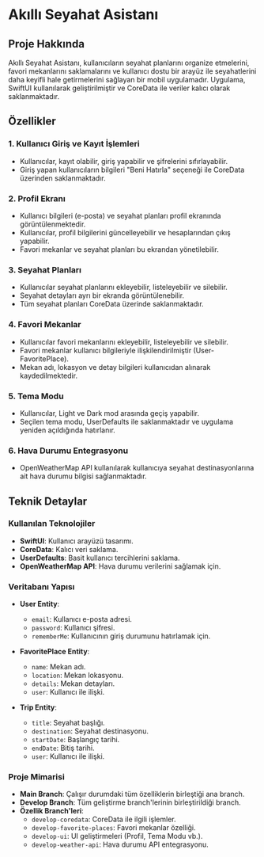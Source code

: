 # Akıllı Seyahat Asistanı

## Proje Hakkında
Akıllı Seyahat Asistanı, kullanıcıların seyahat planlarını organize etmelerini, favori mekanlarını saklamalarını ve kullanıcı dostu bir arayüz ile seyahatlerini daha keyifli hale getirmelerini sağlayan bir mobil uygulamadır. Uygulama, SwiftUI kullanılarak geliştirilmiştir ve CoreData ile veriler kalıcı olarak saklanmaktadır.

## Özellikler

### 1. Kullanıcı Giriş ve Kayıt İşlemleri
- Kullanıcılar, kayıt olabilir, giriş yapabilir ve şifrelerini sıfırlayabilir.
- Giriş yapan kullanıcıların bilgileri "Beni Hatırla" seçeneği ile CoreData üzerinden saklanmaktadır.

### 2. Profil Ekranı
- Kullanıcı bilgileri (e-posta) ve seyahat planları profil ekranında görüntülenmektedir.
- Kullanıcılar, profil bilgilerini güncelleyebilir ve hesaplarından çıkış yapabilir.
- Favori mekanlar ve seyahat planları bu ekrandan yönetilebilir.

### 3. Seyahat Planları
- Kullanıcılar seyahat planlarını ekleyebilir, listeleyebilir ve silebilir.
- Seyahat detayları ayrı bir ekranda görüntülenebilir.
- Tüm seyahat planları CoreData üzerinde saklanmaktadır.

### 4. Favori Mekanlar
- Kullanıcılar favori mekanlarını ekleyebilir, listeleyebilir ve silebilir.
- Favori mekanlar kullanıcı bilgileriyle ilişkilendirilmiştir (User-FavoritePlace).
- Mekan adı, lokasyon ve detay bilgileri kullanıcıdan alınarak kaydedilmektedir.

### 5. Tema Modu
- Kullanıcılar, Light ve Dark mod arasında geçiş yapabilir.
- Seçilen tema modu, UserDefaults ile saklanmaktadır ve uygulama yeniden açıldığında hatırlanır.

### 6. Hava Durumu Entegrasyonu
- OpenWeatherMap API kullanılarak kullanıcıya seyahat destinasyonlarına ait hava durumu bilgisi sağlanmaktadır.

## Teknik Detaylar

### Kullanılan Teknolojiler
- **SwiftUI**: Kullanıcı arayüzü tasarımı.
- **CoreData**: Kalıcı veri saklama.
- **UserDefaults**: Basit kullanıcı tercihlerini saklama.
- **OpenWeatherMap API**: Hava durumu verilerini sağlamak için.

### Veritabanı Yapısı
- **User Entity**:
  - `email`: Kullanıcı e-posta adresi.
  - `password`: Kullanıcı şifresi.
  - `rememberMe`: Kullanıcının giriş durumunu hatırlamak için.

- **FavoritePlace Entity**:
  - `name`: Mekan adı.
  - `location`: Mekan lokasyonu.
  - `details`: Mekan detayları.
  - `user`: Kullanıcı ile ilişki.

- **Trip Entity**:
  - `title`: Seyahat başlığı.
  - `destination`: Seyahat destinasyonu.
  - `startDate`: Başlangıç tarihi.
  - `endDate`: Bitiş tarihi.
  - `user`: Kullanıcı ile ilişki.

### Proje Mimarisi
- **Main Branch**: Çalışır durumdaki tüm özelliklerin birleştiği ana branch.
- **Develop Branch**: Tüm geliştirme branch'lerinin birleştirildiği branch.
- **Özellik Branch'leri**:
  - `develop-coredata`: CoreData ile ilgili işlemler.
  - `develop-favorite-places`: Favori mekanlar özelliği.
  - `develop-ui`: UI geliştirmeleri (Profil, Tema Modu vb.).
  - `develop-weather-api`: Hava durumu API entegrasyonu.
